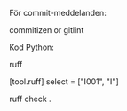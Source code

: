 För commit-meddelanden:

commitizen or gitlint

Kod Python:

ruff

[tool.ruff]
select = ["I001", "I"]

ruff check .

